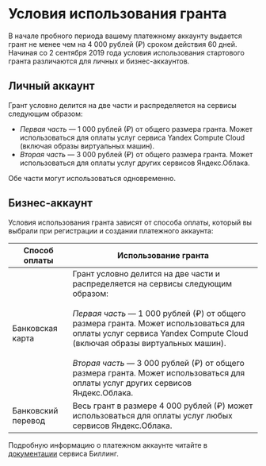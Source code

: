 
# Условия использования гранта

В начале пробного периода вашему платежному аккаунту выдается грант не менее чем на 4&nbsp;000 рублей (₽) сроком действия 60 дней. 
Начиная со 2 сентября 2019 года условия использования стартового гранта различаются для личных и бизнес-аккаунтов.


## Личный аккаунт

Грант условно делится на две части и распределяется на сервисы следующим образом: 
- _Первая часть_ — 1&nbsp;000 рублей (₽) от общего размера гранта. Может использоваться для оплаты услуг сервиса Yandex Compute Cloud (включая образы виртуальных машин).
- _Вторая часть_ — 3&nbsp;000 рублей (₽) от общего размера гранта. Может использоваться для оплаты услуг других сервисов Яндекс.Облака.

Обе части могут использоваться одновременно.

## Бизнес-аккаунт

Условия использования гранта зависят от способа оплаты, который вы выбрали при регистрации и создании платежного аккаунта:

Способ оплаты | Использование гранта
----- | ----- 
Банковская карта | Грант условно делится на две части и распределяется на сервисы следующим образом: <br/><br/> _Первая часть_ — 1&nbsp;000 рублей (₽) от общего размера гранта. Может использоваться для оплаты услуг сервиса Yandex Compute Cloud (включая образы виртуальных машин).<br/><br/> _Вторая часть_ — 3&nbsp;000 рублей (₽) от общего размера гранта. Может использоваться для оплаты услуг других сервисов Яндекс.Облака.              
Банковский перевод  | Весь грант в размере 4&nbsp;000 рублей (₽) может использоваться для оплаты услуг любых сервисов Яндекс.Облака. 


Подробную информацию о платежном аккаунте читайте в [документации](../../billing/concepts/billing-account.md) сервиса Биллинг.
